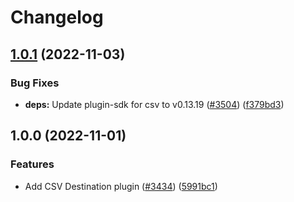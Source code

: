 # Changelog

## [1.0.1](https://github.com/cloudquery/cloudquery/compare/plugins-destination-csv-v1.0.0...plugins-destination-csv-v1.0.1) (2022-11-03)


### Bug Fixes

* **deps:** Update plugin-sdk for csv to v0.13.19 ([#3504](https://github.com/cloudquery/cloudquery/issues/3504)) ([f379bd3](https://github.com/cloudquery/cloudquery/commit/f379bd3d6fc13a05599b4f95494749458ac19587))

## 1.0.0 (2022-11-01)


### Features

* Add CSV Destination plugin ([#3434](https://github.com/cloudquery/cloudquery/issues/3434)) ([5991bc1](https://github.com/cloudquery/cloudquery/commit/5991bc1a54f1d5167e0cced229ef216ed8678569))

